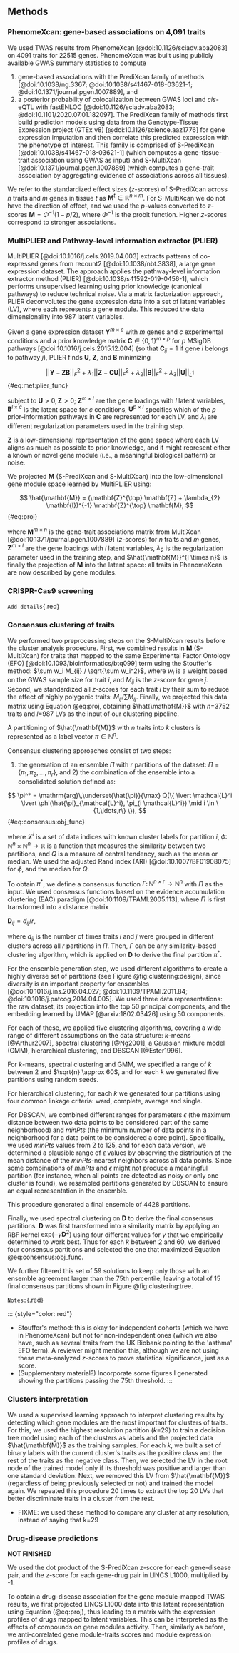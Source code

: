 ## Methods

### PhenomeXcan: gene-based associations on 4,091 traits

We used TWAS results from PhenomeXcan [@doi:10.1126/sciadv.aba2083] on 4091 traits for 22515 genes.
PhenomeXcan was built using publicly available GWAS summary statistics to compute
1) gene-based associations with the PrediXcan family of methods [@doi:10.1038/ng.3367; @doi:10.1038/s41467-018-03621-1; @doi:10.1371/journal.pgen.1007889], and
2) a posterior probability of colocalization between GWAS loci and *cis*-eQTL with fastENLOC [@doi:10.1126/sciadv.aba2083; @doi:10.1101/2020.07.01.182097].
The PrediXcan family of methods first build prediction models using data from the Genotype-Tissue Expression project (GTEx v8) [@doi:10.1126/science.aaz1776] for gene expression imputation and then correlate this predicted expression with the phenotype of interest.
This family is comprised of
S-PrediXcan [@doi:10.1038/s41467-018-03621-1] (which computes a gene-tissue-trait association using GWAS as input)
and S-MultiXcan [@doi:10.1371/journal.pgen.1007889] (which computes a gene-trait association by aggregating evidence of associations across all tissues).


We refer to the standardized effect sizes ($z$-scores) of S-PrediXcan across $n$ traits and $m$ genes in tissue $t$ as $\mathbf{M}^{t} \in \mathbb{R}^{n \times m}$.
For S-MultiXcan we do not have the direction of effect, and we used the $p$-values converted to $z$-scores $\mathbf{M}=\Phi^{-1}(1 - p/2)$, where $\Phi^{-1}$ is the probit function.
Higher $z$-scores correspond to stronger associations.


### MultiPLIER and Pathway-level information extractor (PLIER)

MultiPLIER [@doi:10.1016/j.cels.2019.04.003] extracts patterns of co-expressed genes from recount2 [@doi:10.1038/nbt.3838], a large gene expression dataset.
The approach applies the pathway-level information extractor method (PLIER) [@doi:10.1038/s41592-019-0456-1], which performs unsupervised learning using prior knowledge (canonical pathways) to reduce technical noise.
Via a matrix factorization approach, PLIER deconvolutes the gene expression data into a set of latent variables (LV), where each represents a gene module.
This reduced the data dimensionality into 987 latent variables.


Given a gene expression dataset $\mathbf{Y}^{m \times c}$ with $m$ genes and $c$ experimental conditions and a prior knowledge matrix $\mathbf{C} \in \{0,1\}^{m \times p}$ for $p$ MSigDB pathways [@doi:10.1016/j.cels.2015.12.004] (so that $\mathbf{C}_{ij} = 1$ if gene $i$ belongs to pathway $j$), PLIER finds $\mathbf{U}$, $\mathbf{Z}$, and $\mathbf{B}$ minimizing

$$
||\mathbf{Y} - \mathbf{Z}\mathbf{B}||^{2}_{F} + \lambda_1 ||\mathbf{Z} - \mathbf{C}\mathbf{U}||^{2}_{F} + \lambda_2 ||\mathbf{B}||^{2}_{F} + \lambda_3 ||\mathbf{U}||_{L^1}
$$ {#eq:met:plier_func}

subject to $\mathbf{U}>0, \mathbf{Z}>0$;
$\mathbf{Z}^{m \times l}$ are the gene loadings with $l$ latent variables,
$\mathbf{B}^{l \times c}$ is the latent space for $c$ conditions,
$\mathbf{U}^{p \times l}$ specifies which of the $p$ prior-information pathways in $\mathbf{C}$ are represented for each LV,
and $\lambda_i$ are different regularization parameters used in the training step.
<!--  -->
$\mathbf{Z}$ is a low-dimensional representation of the gene space where each LV aligns as much as possible to prior knowledge, and it might represent either a known or novel gene module (i.e., a meaningful biological pattern) or noise.


We projected $\mathbf{M}$ (S-PrediXcan and S-MultiXcan) into the low-dimensional gene module space learned by MultiPLIER using:

$$
\hat{\mathbf{M}} = (\mathbf{Z}^{\top} \mathbf{Z} + \lambda_{2} \mathbf{I})^{-1} \mathbf{Z}^{\top} \mathbf{M},
$$ {#eq:proj}

where $\mathbf{M}^{m \times n}$ is the gene-trait associations matrix from MultiXcan [@doi:10.1371/journal.pgen.1007889] ($z$-scores) for $n$ traits and $m$ genes,
$\mathbf{Z}^{m \times l}$ are the gene loadings with $l$ latent variables,
$\lambda_2$ is the regularization parameter used in the training step,
and $\hat{\mathbf{M}}^{l \times n}$ is finally the projection of $\mathbf{M}$ into the latent space: all traits in PhenomeXcan are now described by gene modules.


### CRISPR-Cas9 screening

`Add details`{.red}


### Consensus clustering of traits

We performed two preprocessing steps on the S-MultiXcan results before the cluster analysis procedure.
First, we combined results in $\mathbf{M}$ (S-MultiXcan) for traits that mapped to the same Experimental Factor Ontology (EFO) [@doi:10.1093/bioinformatics/btq099] term using the Stouffer's method: $\sum w_i M_{ij} / \sqrt{\sum w_i^2}$, where $w_i$ is a weight based on the GWAS sample size for trait $i$, and $M_{ij}$ is the $z$-score for gene $j$.
Second, we standardized all $z$-scores for each trait $i$ by their sum to reduce the effect of highly polygenic traits: $M_{ij} / \sum M_{ij}$.
Finally, we projected this data matrix using Equation @eq:proj, obtaining $\hat{\mathbf{M}}$ with $n$=3752 traits and $l$=987 LVs as the input of our clustering pipeline.


A partitioning of $\hat{\mathbf{M}}$ with $n$ traits into $k$ clusters is represented as a label vector $\pi \in \mathbb{N}^n$.
<!--  -->
Consensus clustering approaches consist of two steps:
1) the generation of an ensemble $\Pi$ with $r$ partitions of the dataset: $\Pi=\{\pi_1, \pi_2, \ldots, \pi_r\}$,
and 2) the combination of the ensemble into a consolidated solution defined as:

$$
\pi^* = \mathrm{arg}\,\underset{\hat{\pi}}{\max} Q(\{ \lvert \mathcal{L}^i \lvert \phi(\hat{\pi}_{\mathcal{L}^i}, \pi_{i \mathcal{L}^i}) \mid i \in \{1,\ldots,r\} \}),
$$ {#eq:consensus:obj_func}

where $\mathcal{L}^i$ is a set of data indices with known cluster labels for partition $i$,
$\phi\colon \mathbb{N}^n \times \mathbb{N}^n \to \mathbb{R}$ is a function that measures the similarity between two partitions,
and $Q$ is a measure of central tendency, such as the mean or median.
We used the adjusted Rand index (ARI) [@doi:10.1007/BF01908075] for $\phi$, and the median for $Q$.
<!--  -->
To obtain $\pi^*$, we define a consensus function $\Gamma\colon \mathbb{N}^{n \times r} \to \mathbb{N}^n$ with $\Pi$ as the input.
We used consensus functions based on the evidence accumulation clustering (EAC) paradigm [@doi:10.1109/TPAMI.2005.113], where $\Pi$ is first transformed into a distance matrix
<!--  -->
<!-- $\mathbf{D}_{ij} = \frac{d_{ij}}{r}$, -->
$\mathbf{D}_{ij} = d_{ij} / r$,
<!--  -->
where $d_{ij}$ is the number of times traits $i$ and $j$ were grouped in different clusters across all $r$ partitions in $\Pi$.
Then, $\Gamma$ can be any similarity-based clustering algorithm, which is applied on $\mathbf{D}$ to derive the final partition $\pi^*$.


For the ensemble generation step, we used different algorithms to create a highly diverse set of partitions (see Figure @fig:clustering:design), since diversity is an important property for ensembles [@doi:10.1016/j.ins.2016.04.027; @doi:10.1109/TPAMI.2011.84; @doi:10.1016/j.patcog.2014.04.005].
We used three data representations: the raw dataset, its projection into the top 50 principal components, and the embedding learned by UMAP [@arxiv:1802.03426] using 50 components.
<!--  -->
For each of these, we applied five clustering algorithms, covering a wide range of different assumptions on the data structure: $k$-means [@Arthur2007], spectral clustering [@Ng2001], a Gaussian mixture model (GMM), hierarchical clustering, and DBSCAN [@Ester1996].
<!--  -->
For $k$-means, spectral clustering and GMM, we specified a range of $k$ between 2 and $\sqrt{n} \approx 60$, and for each $k$ we generated five partitions using random seeds.
<!--  -->
For hierarchical clustering, for each $k$ we generated four partitions using four common linkage criteria: ward, complete, average and single.
<!--  -->
For DBSCAN, we combined different ranges for parameters $\epsilon$ (the maximum distance between two data points to be considered part of the same neighborhood) and *minPts* (the minimum number of data points in a neighborhood for a data point to be considered a core point).
Specifically, we used *minPts* values from 2 to 125, and for each data version, we determined a plausible range of $\epsilon$ values by observing the distribution of the mean distance of the *minPts*-nearest neighbors across all data points.
Since some combinations of *minPts* and $\epsilon$ might not produce a meaningful partition (for instance, when all points are detected as noisy or only one cluster is found), we resampled partitions generated by DBSCAN to ensure an equal representation in the ensemble.
<!--  -->
This procedure generated a final ensemble of 4428 partitions.


Finally, we used spectral clustering on $\mathbf{D}$ to derive the final consensus partitions.
$\mathbf{D}$ was first transformed into a similarity matrix by applying an RBF kernel $\mathrm{exp}(-\gamma \mathbf{D}^2)$ using four different values for $\gamma$ that we empirically determined to work best.
Thus for each $k$ between 2 and 60, we derived four consensus partitions and selected the one that maximized Equation @eq:consensus:obj_func.
<!--  -->
We further filtered this set of 59 solutions to keep only those with an ensemble agreement larger than the 75th percentile, leaving a total of 15 final consensus partitions shown in Figure @fig:clustering:tree.


`Notes:`{.red}

::: {style="color: red"}
- Stouffer's method: this is okay for independent cohorts (which we have in PhenomeXcan) but not for non-independent ones (which we also have, such as several traits from the UK Biobank pointing to the 'asthma' EFO term). A reviewer might mention this, although we are not using these meta-analyzed $z$-scores to prove statistical significance, just as a score.
- (Supplementary material?) Incorporate some figures I generated showing the partitions passing the 75th threshold.
:::


### Clusters interpretation

We used a supervised learning approach to interpret clustering results by detecting which gene modules are the most important for clusters of traits.
For this, we used the highest resolution partition ($k$=29) to train a decision tree model using each of the clusters as labels and the projected data $\hat{\mathbf{M}}$ as the training samples.
For each $k$, we built a set of binary labels with the current cluster's traits as the positive class and the rest of the traits as the negative class.
Then, we selected the LV in the root node of the trained model only if its threshold was positive and larger than one standard deviation.
Next, we removed this LV from $\hat{\mathbf{M}}$ (regardless of being previously selected or not) and trained the model again.
We repeated this procedure 20 times to extract the top 20 LVs that better discriminate traits in a cluster from the rest.

- FIXME: we used these method to compare any cluster at any resolution, instead of saying that k=29


### Drug-disease predictions

**NOT FINISHED**

We used the dot product of the S-PrediXcan $z$-score for each gene-disease pair, and the $z$-score for each gene-drug pair in LINCS L1000, multiplied by -1.

To obtain a drug-disease association for the gene module-mapped TWAS results, we first projected LINCS L1000 data into this latent representation using Equation (@eq:proj), thus leading to a matrix with the expression profiles of drugs mapped to latent variables.
This can be interpreted as the effects of compounds on gene modules activity.
Then, similarly as before, we anti-correlated gene module-traits scores and module expression profiles of drugs.
